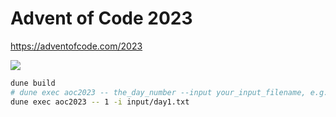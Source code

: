 # Advent of Code 2023
https://adventofcode.com/2023

![](https://geps.dev/progress/52)

```bash
dune build
# dune exec aoc2023 -- the_day_number --input your_input_filename, e.g.:
dune exec aoc2023 -- 1 -i input/day1.txt
```
